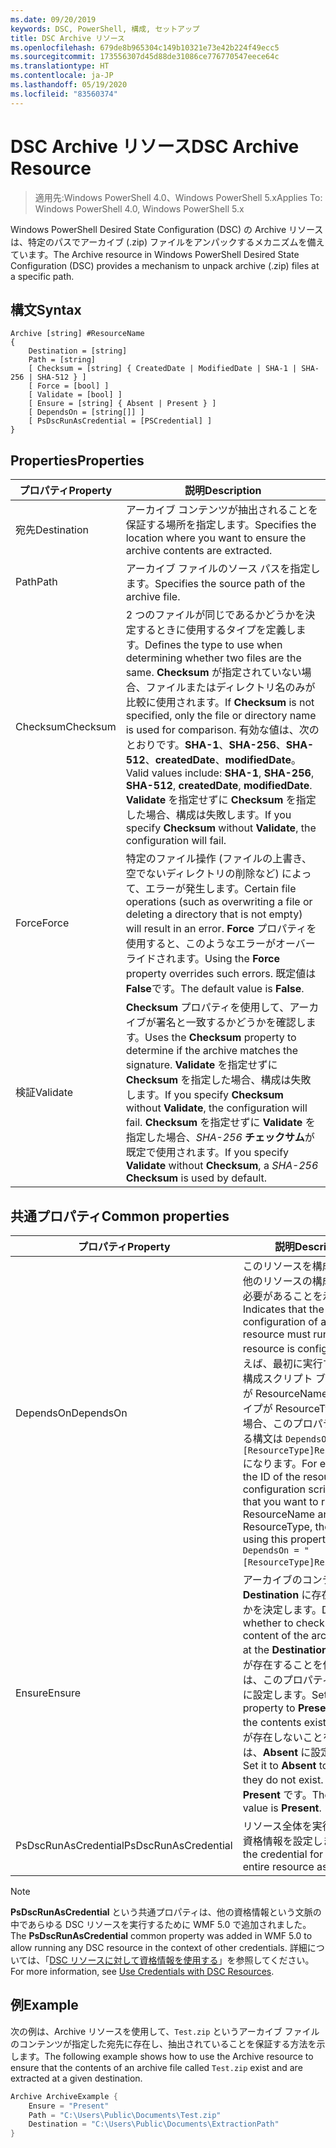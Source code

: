 ```yaml
---
ms.date: 09/20/2019
keywords: DSC, PowerShell, 構成, セットアップ
title: DSC Archive リソース
ms.openlocfilehash: 679de8b965304c149b10321e73e42b224f49ecc5
ms.sourcegitcommit: 173556307d45d88de31086ce776770547eece64c
ms.translationtype: HT
ms.contentlocale: ja-JP
ms.lasthandoff: 05/19/2020
ms.locfileid: "83560374"
---
```

# <a name="dsc-archive-resource"></a><span data-ttu-id="94774-103">DSC Archive リソース</span><span class="sxs-lookup"><span data-stu-id="94774-103">DSC Archive Resource</span></span>

> <span data-ttu-id="94774-104">適用先:Windows PowerShell 4.0、Windows PowerShell 5.x</span><span class="sxs-lookup"><span data-stu-id="94774-104">Applies To: Windows PowerShell 4.0, Windows PowerShell 5.x</span></span>

<span data-ttu-id="94774-105">Windows PowerShell Desired State Configuration (DSC) の Archive リソースは、特定のパスでアーカイブ (.zip) ファイルをアンパックするメカニズムを備えています。</span><span class="sxs-lookup"><span data-stu-id="94774-105">The Archive resource in Windows PowerShell Desired State Configuration (DSC) provides a mechanism to unpack archive (.zip) files at a specific path.</span></span>

## <a name="syntax"></a><span data-ttu-id="94774-106">構文</span><span class="sxs-lookup"><span data-stu-id="94774-106">Syntax</span></span>

```Syntax
Archive [string] #ResourceName
{
    Destination = [string]
    Path = [string]
    [ Checksum = [string] { CreatedDate | ModifiedDate | SHA-1 | SHA-256 | SHA-512 } ]
    [ Force = [bool] ]
    [ Validate = [bool] ]
    [ Ensure = [string] { Absent | Present } ]
    [ DependsOn = [string[]] ]
    [ PsDscRunAsCredential = [PSCredential] ]
}
```

## <a name="properties"></a><span data-ttu-id="94774-107">Properties</span><span class="sxs-lookup"><span data-stu-id="94774-107">Properties</span></span>

|<span data-ttu-id="94774-108">プロパティ</span><span class="sxs-lookup"><span data-stu-id="94774-108">Property</span></span> |<span data-ttu-id="94774-109">説明</span><span class="sxs-lookup"><span data-stu-id="94774-109">Description</span></span> |
|---|---|
|<span data-ttu-id="94774-110">宛先</span><span class="sxs-lookup"><span data-stu-id="94774-110">Destination</span></span> |<span data-ttu-id="94774-111">アーカイブ コンテンツが抽出されることを保証する場所を指定します。</span><span class="sxs-lookup"><span data-stu-id="94774-111">Specifies the location where you want to ensure the archive contents are extracted.</span></span> |
|<span data-ttu-id="94774-112">Path</span><span class="sxs-lookup"><span data-stu-id="94774-112">Path</span></span> |<span data-ttu-id="94774-113">アーカイブ ファイルのソース パスを指定します。</span><span class="sxs-lookup"><span data-stu-id="94774-113">Specifies the source path of the archive file.</span></span> |
|<span data-ttu-id="94774-114">Checksum</span><span class="sxs-lookup"><span data-stu-id="94774-114">Checksum</span></span> |<span data-ttu-id="94774-115">2 つのファイルが同じであるかどうかを決定するときに使用するタイプを定義します。</span><span class="sxs-lookup"><span data-stu-id="94774-115">Defines the type to use when determining whether two files are the same.</span></span> <span data-ttu-id="94774-116">**Checksum** が指定されていない場合、ファイルまたはディレクトリ名のみが比較に使用されます。</span><span class="sxs-lookup"><span data-stu-id="94774-116">If **Checksum** is not specified, only the file or directory name is used for comparison.</span></span> <span data-ttu-id="94774-117">有効な値は、次のとおりです。**SHA-1**、**SHA-256**、**SHA-512**、**createdDate**、**modifiedDate**。</span><span class="sxs-lookup"><span data-stu-id="94774-117">Valid values include: **SHA-1**, **SHA-256**, **SHA-512**, **createdDate**, **modifiedDate**.</span></span> <span data-ttu-id="94774-118">**Validate** を指定せずに **Checksum** を指定した場合、構成は失敗します。</span><span class="sxs-lookup"><span data-stu-id="94774-118">If you specify **Checksum** without **Validate**, the configuration will fail.</span></span> |
|<span data-ttu-id="94774-119">Force</span><span class="sxs-lookup"><span data-stu-id="94774-119">Force</span></span> |<span data-ttu-id="94774-120">特定のファイル操作 (ファイルの上書き、空でないディレクトリの削除など) によって、エラーが発生します。</span><span class="sxs-lookup"><span data-stu-id="94774-120">Certain file operations (such as overwriting a file or deleting a directory that is not empty) will result in an error.</span></span> <span data-ttu-id="94774-121">**Force** プロパティを使用すると、このようなエラーがオーバーライドされます。</span><span class="sxs-lookup"><span data-stu-id="94774-121">Using the **Force** property overrides such errors.</span></span> <span data-ttu-id="94774-122">既定値は **False**です。</span><span class="sxs-lookup"><span data-stu-id="94774-122">The default value is **False**.</span></span> |
|<span data-ttu-id="94774-123">検証</span><span class="sxs-lookup"><span data-stu-id="94774-123">Validate</span></span>| <span data-ttu-id="94774-124">**Checksum** プロパティを使用して、アーカイブが署名と一致するかどうかを確認します。</span><span class="sxs-lookup"><span data-stu-id="94774-124">Uses the **Checksum** property to determine if the archive matches the signature.</span></span> <span data-ttu-id="94774-125">**Validate** を指定せずに **Checksum** を指定した場合、構成は失敗します。</span><span class="sxs-lookup"><span data-stu-id="94774-125">If you specify **Checksum** without **Validate**, the configuration will fail.</span></span> <span data-ttu-id="94774-126">**Checksum** を指定せずに **Validate** を指定した場合、_SHA-256_ **チェックサム**が既定で使用されます。</span><span class="sxs-lookup"><span data-stu-id="94774-126">If you specify **Validate** without **Checksum**, a _SHA-256_ **Checksum** is used by default.</span></span> |

## <a name="common-properties"></a><span data-ttu-id="94774-127">共通プロパティ</span><span class="sxs-lookup"><span data-stu-id="94774-127">Common properties</span></span>

|<span data-ttu-id="94774-128">プロパティ</span><span class="sxs-lookup"><span data-stu-id="94774-128">Property</span></span> |<span data-ttu-id="94774-129">説明</span><span class="sxs-lookup"><span data-stu-id="94774-129">Description</span></span> |
|---|---|
|<span data-ttu-id="94774-130">DependsOn</span><span class="sxs-lookup"><span data-stu-id="94774-130">DependsOn</span></span> |<span data-ttu-id="94774-131">このリソースを構成する前に、他のリソースの構成を実行する必要があることを示します。</span><span class="sxs-lookup"><span data-stu-id="94774-131">Indicates that the configuration of another resource must run before this resource is configured.</span></span> <span data-ttu-id="94774-132">たとえば、最初に実行するリソース構成スクリプト ブロックの ID が ResourceName で、そのタイプが ResourceType である場合、このプロパティを使用する構文は `DependsOn = "[ResourceType]ResourceName"` になります。</span><span class="sxs-lookup"><span data-stu-id="94774-132">For example, if the ID of the resource configuration script block that you want to run first is ResourceName and its type is ResourceType, the syntax for using this property is `DependsOn = "[ResourceType]ResourceName"`.</span></span> |
|<span data-ttu-id="94774-133">Ensure</span><span class="sxs-lookup"><span data-stu-id="94774-133">Ensure</span></span> |<span data-ttu-id="94774-134">アーカイブのコンテンツが **Destination** に存在するかどうかを決定します。</span><span class="sxs-lookup"><span data-stu-id="94774-134">Determines whether to check if the content of the archive exists at the **Destination**.</span></span> <span data-ttu-id="94774-135">コンテンツが存在することを保証するには、このプロパティを **Present** に設定します。</span><span class="sxs-lookup"><span data-stu-id="94774-135">Set this property to **Present** to ensure the contents exist.</span></span> <span data-ttu-id="94774-136">コンテンツが存在しないことを保証するには、**Absent** に設定します。</span><span class="sxs-lookup"><span data-stu-id="94774-136">Set it to **Absent** to ensure they do not exist.</span></span> <span data-ttu-id="94774-137">既定値は **Present** です。</span><span class="sxs-lookup"><span data-stu-id="94774-137">The default value is **Present**.</span></span> |
|<span data-ttu-id="94774-138">PsDscRunAsCredential</span><span class="sxs-lookup"><span data-stu-id="94774-138">PsDscRunAsCredential</span></span> |<span data-ttu-id="94774-139">リソース全体を実行するための資格情報を設定します。</span><span class="sxs-lookup"><span data-stu-id="94774-139">Sets the credential for running the entire resource as.</span></span> |

> [!NOTE]
> <span data-ttu-id="94774-140">**PsDscRunAsCredential** という共通プロパティは、他の資格情報という文脈の中であらゆる DSC リソースを実行するために WMF 5.0 で追加されました。</span><span class="sxs-lookup"><span data-stu-id="94774-140">The **PsDscRunAsCredential** common property was added in WMF 5.0 to allow running any DSC resource in the context of other credentials.</span></span> <span data-ttu-id="94774-141">詳細については、「[DSC リソースに対して資格情報を使用する](../../../configurations/runasuser.md)」を参照してください。</span><span class="sxs-lookup"><span data-stu-id="94774-141">For more information, see [Use Credentials with DSC Resources](../../../configurations/runasuser.md).</span></span>

## <a name="example"></a><span data-ttu-id="94774-142">例</span><span class="sxs-lookup"><span data-stu-id="94774-142">Example</span></span>

<span data-ttu-id="94774-143">次の例は、Archive リソースを使用して、`Test.zip` というアーカイブ ファイルのコンテンツが指定した宛先に存在し、抽出されていることを保証する方法を示します。</span><span class="sxs-lookup"><span data-stu-id="94774-143">The following example shows how to use the Archive resource to ensure that the contents of an archive file called `Test.zip` exist and are extracted at a given destination.</span></span>

```powershell
Archive ArchiveExample {
    Ensure = "Present"
    Path = "C:\Users\Public\Documents\Test.zip"
    Destination = "C:\Users\Public\Documents\ExtractionPath"
}
```
